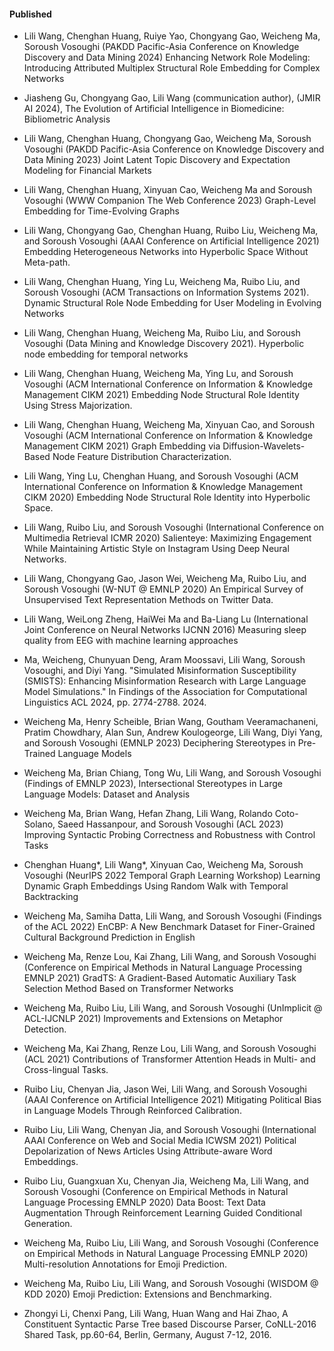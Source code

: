 

#### Published

- Lili Wang, Chenghan Huang, Ruiye Yao, Chongyang Gao, Weicheng Ma, Soroush Vosoughi (PAKDD Pacific-Asia Conference on Knowledge Discovery and Data Mining 2024) Enhancing Network Role Modeling: Introducing Attributed Multiplex Structural Role Embedding for Complex Networks 

- Jiasheng Gu, Chongyang Gao, Lili Wang (communication author), (JMIR AI 2024), The Evolution of Artificial Intelligence in Biomedicine: Bibliometric Analysis

- Lili Wang, Chenghan Huang, Chongyang Gao, Weicheng Ma, Soroush Vosoughi (PAKDD Pacific-Asia Conference on Knowledge Discovery and Data Mining 2023) Joint Latent Topic Discovery and Expectation Modeling for Financial Markets 

- Lili Wang, Chenghan Huang, Xinyuan Cao, Weicheng Ma and Soroush Vosoughi (WWW Companion The Web Conference 2023) Graph-Level Embedding for Time-Evolving Graphs

- Lili Wang, Chongyang Gao, Chenghan Huang, Ruibo Liu, Weicheng Ma, and Soroush Vosoughi (AAAI Conference on Artificial Intelligence 2021) Embedding Heterogeneous Networks into Hyperbolic Space Without Meta-path. 

- Lili Wang, Chenghan Huang, Ying Lu, Weicheng Ma, Ruibo Liu, and Soroush Vosoughi (ACM Transactions on Information Systems 2021). Dynamic Structural Role Node Embedding for User Modeling in Evolving Networks 

- Lili Wang, Chenghan Huang, Weicheng Ma, Ruibo Liu, and Soroush Vosoughi (Data Mining and Knowledge Discovery 2021). Hyperbolic node embedding for temporal networks 

- Lili Wang, Chenghan Huang, Weicheng Ma, Ying Lu, and Soroush Vosoughi (ACM International Conference on Information & Knowledge Management CIKM 2021) Embedding Node Structural Role Identity Using Stress Majorization. 

- Lili Wang, Chenghan Huang, Weicheng Ma, Xinyuan Cao, and Soroush Vosoughi (ACM International Conference on Information & Knowledge Management CIKM 2021) Graph Embedding via Diffusion-Wavelets-Based Node Feature Distribution Characterization.

- Lili Wang, Ying Lu, Chenghan Huang, and Soroush Vosoughi (ACM International Conference on Information & Knowledge Management CIKM 2020) Embedding Node Structural Role Identity into Hyperbolic Space. 

- Lili Wang, Ruibo Liu, and Soroush Vosoughi (International Conference on Multimedia Retrieval ICMR 2020) Salienteye: Maximizing Engagement While Maintaining Artistic Style on Instagram Using Deep Neural Networks. 

- Lili Wang, Chongyang Gao, Jason Wei, Weicheng Ma, Ruibo Liu, and Soroush Vosoughi (W-NUT @ EMNLP 2020) An Empirical Survey of Unsupervised Text Representation Methods on Twitter Data.

- Lili Wang, WeiLong Zheng, HaiWei Ma and Ba-Liang Lu (International Joint Conference on Neural Networks IJCNN 2016) Measuring sleep quality from EEG with machine learning approaches  

- Ma, Weicheng, Chunyuan Deng, Aram Moossavi, Lili Wang, Soroush Vosoughi, and Diyi Yang. "Simulated Misinformation Susceptibility (SMISTS): Enhancing Misinformation Research with Large Language Model Simulations." In Findings of the Association for Computational Linguistics ACL 2024, pp. 2774-2788. 2024. 

- Weicheng Ma, Henry Scheible, Brian Wang, Goutham Veeramachaneni, Pratim Chowdhary, Alan Sun, Andrew Koulogeorge, Lili Wang, Diyi Yang, and Soroush Vosoughi (EMNLP 2023) Deciphering Stereotypes in Pre-Trained Language Models 

- Weicheng Ma, Brian Chiang, Tong Wu, Lili Wang, and Soroush Vosoughi (Findings of EMNLP 2023), Intersectional Stereotypes in Large Language Models: Dataset and Analysis 

- Weicheng Ma, Brian Wang, Hefan Zhang, Lili Wang, Rolando Coto-Solano, Saeed Hassanpour, and Soroush Vosoughi (ACL 2023) Improving Syntactic Probing Correctness and Robustness with Control Tasks 

- Chenghan Huang*, Lili Wang*, Xinyuan Cao, Weicheng Ma, Soroush Vosoughi (NeurIPS 2022 Temporal Graph Learning Workshop) Learning Dynamic Graph Embeddings Using Random Walk with Temporal Backtracking

- Weicheng Ma, Samiha Datta, Lili Wang, and Soroush Vosoughi (Findings of the ACL 2022) EnCBP: A New Benchmark Dataset for Finer-Grained Cultural Background Prediction in English

- Weicheng Ma, Renze Lou, Kai Zhang, Lili Wang, and Soroush Vosoughi (Conference on Empirical Methods in Natural Language Processing EMNLP 2021) GradTS: A Gradient-Based Automatic Auxiliary Task Selection Method Based on Transformer Networks 

- Weicheng Ma, Ruibo Liu, Lili Wang, and Soroush Vosoughi (UnImplicit @ ACL-IJCNLP 2021) Improvements and Extensions on Metaphor Detection.

- Weicheng Ma, Kai Zhang, Renze Lou, Lili Wang, and Soroush Vosoughi (ACL 2021) Contributions of Transformer Attention Heads in Multi- and Cross-lingual Tasks. 

- Ruibo Liu, Chenyan Jia, Jason Wei, Lili Wang, and Soroush Vosoughi (AAAI Conference on Artificial Intelligence 2021) Mitigating Political Bias in Language Models Through Reinforced Calibration. 

- Ruibo Liu, Lili Wang, Chenyan Jia, and Soroush Vosoughi (International AAAI Conference on Web and Social Media ICWSM 2021) Political Depolarization of News Articles Using Attribute-aware Word Embeddings. 

- Ruibo Liu, Guangxuan Xu, Chenyan Jia, Weicheng Ma, Lili Wang, and Soroush Vosoughi (Conference on Empirical Methods in Natural Language Processing EMNLP 2020) Data Boost: Text Data Augmentation Through Reinforcement Learning Guided Conditional Generation. 

- Weicheng Ma, Ruibo Liu, Lili Wang, and Soroush Vosoughi  (Conference on Empirical Methods in Natural Language Processing EMNLP 2020) Multi-resolution Annotations for Emoji Prediction.

- Weicheng Ma, Ruibo Liu, Lili Wang, and Soroush Vosoughi (WISDOM @ KDD 2020) Emoji Prediction: Extensions and Benchmarking.

- Zhongyi Li, Chenxi Pang, Lili Wang, Huan Wang and Hai Zhao, A Constituent Syntactic Parse Tree based Discourse Parser, CoNLL-2016 Shared Task, pp.60-64, Berlin, Germany, August 7-12, 2016.

